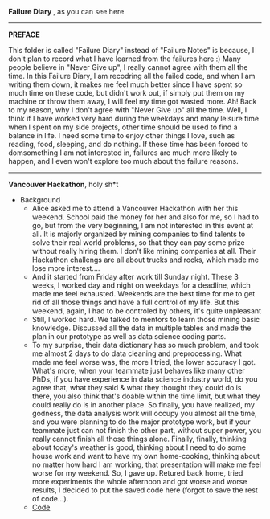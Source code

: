 
<b> Failure Diary </b>, as you can see here

*********************************************************************************
<b>PREFACE</b>

This folder is called "Failure Diary" instead of "Failure Notes" is because, I don't plan to record what I have learned from the failures here :) Many people believe in "Never Give up", I really cannot agree with them all the time. In this Failure Diary, I am recodring all the failed code, and when I am writing them down, it makes me feel much better since I have spent so much time on these code, but didn't work out, if simply put them on my machine or throw them away, I will feel my time got wasted more. Ah! Back to my reason, why I don't agree with "Never Give up" all the time. Well, I think if I have worked very hard during the weekdays and many leisure time when I spent on my side projects, other time should be used to find a balance in life. I need some time to enjoy other things I love, such as reading, food, sleeping, and do nothing. If these time has been forced to domsomething I am not interested in, failures are much more likely to happen, and I even won't explore too much about the failure reasons.

*********************************************************************************
<b>Vancouver Hackathon</b>, holy sh*t

* Background
  * Alice asked me to attend a Vancouver Hackathon with her this weekend. School paid the money for her and also for me, so I had to go, but from the very beginning, I am not interested in this event at all. It is majorly organized by mining companies to find talents to solve their real world problems, so that they can pay some prize without really hiring them. I don't like mining companies at all. Their Hackathon challengs are all about trucks and rocks, which made me lose more interest.... 
  * And it started from Friday after work till Sunday night. These 3 weeks, I worked day and night on weekdays for a deadline, which made me feel exhausted. Weekends are the best time for me to get rid of all those things and have a full control of my life. But this weekend, again, I had to be controled by others, it's quite unpleasant
  * Still, I worked hard. We talked to mentors to learn those mining basic knowledge. Discussed all the data in multiple tables and made the plan in our prototype as well as data science coding parts.
  * To my surprise, their data dictionary has so much problem, and took me almost 2 days to do data cleaning and preprocessing. What made me feel worse was, the more I tried, the lower accuracy I got. What's more, when your teammate just behaves like many other PhDs, if you have experience in data science industry world, do you agree that, what they said & what they thought they could do is there, you also think that's doable within the time limit, but what they could really do is in another place. So finally, you have realized, my godness, the data analysis work will occupy you almost all the time, and you were planning to do the major prototype work, but if your teammate just can not finish the other part, without super power, you really cannot finish all those things alone. Finally, finally, thinking about today's weather is good, thinking about I need to do some house work and want to have my own home-cooking, thinking about no matter how hard I am working, that presentation will make me feel worse for my weekend. So, I gave up. Retured back home, tried more experiments the whole afternoon and got worse and worse results, I decided to put the saved code here (forgot to save the rest of code...).
  * [Code][1]
  
  
[1]:https://github.com/hanhanwu/Hanhan_Data_Science_Practice/blob/master/failure_diary/vancouver_challenge.R
